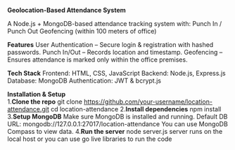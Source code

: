 **Geolocation-Based Attendance System**

A Node.js + MongoDB-based attendance tracking system with:
         Punch In / Punch Out
         Geofencing (within 100 meters of office)

**Features**
         User Authentication – Secure login & registration with hashed passwords.
         Punch In/Out – Records location and timestamp.
         Geofencing – Ensures attendance is marked only within the office premises.

**Tech Stack**
         Frontend: HTML, CSS, JavaScript
         Backend: Node.js, Express.js
         Database: MongoDB
         Authentication: JWT & bcrypt.js

**Installation & Setup**         
 1.**Clone the repo**
         git clone https://github.com/your-username/location-attendance.git
         cd location-attendance
 2.**Install dependencies**
         npm install
 3.**Setup MongoDB**
                Make sure MongoDB is installed and running.
                Default DB URL: mongodb://127.0.0.1:27017/location-attendance
                You can use MongoDB Compass to view data.
 4.**Run the server**
        node server.js
        server runs on the local host or you can use go live libraries to run the code

